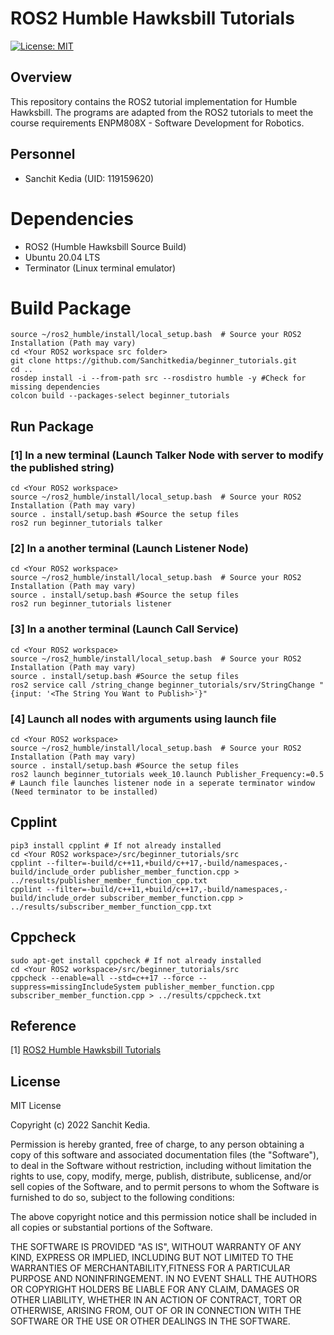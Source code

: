 # ROS2 Humble Hawksbill Tutorials
[![License: MIT](https://img.shields.io/badge/License-MIT-blue.svg)](https://opensource.org/licenses/MIT)

## Overview
This repository contains the ROS2 tutorial implementation for Humble Hawksbill.
The programs are adapted from the ROS2 tutorials to meet the course requirements ENPM808X - Software Development for Robotics.

## Personnel
- Sanchit Kedia (UID: 119159620) 

# Dependencies
- ROS2 (Humble Hawksbill Source Build)
- Ubuntu 20.04 LTS
- Terminator (Linux terminal emulator)

# Build Package
```
source ~/ros2_humble/install/local_setup.bash  # Source your ROS2 Installation (Path may vary)
cd <Your ROS2 workspace src folder>
git clone https://github.com/Sanchitkedia/beginner_tutorials.git
cd ..
rosdep install -i --from-path src --rosdistro humble -y #Check for missing dependencies
colcon build --packages-select beginner_tutorials
```

## Run Package
### [1] In a new terminal (Launch Talker Node with server to modify the published string)
```
cd <Your ROS2 workspace>
source ~/ros2_humble/install/local_setup.bash  # Source your ROS2 Installation (Path may vary)
source . install/setup.bash #Source the setup files
ros2 run beginner_tutorials talker
```
### [2] In a another terminal (Launch Listener Node)
```
cd <Your ROS2 workspace>
source ~/ros2_humble/install/local_setup.bash  # Source your ROS2 Installation (Path may vary)
source . install/setup.bash #Source the setup files
ros2 run beginner_tutorials listener
```

### [3] In a another terminal (Launch Call Service)
```
cd <Your ROS2 workspace>
source ~/ros2_humble/install/local_setup.bash  # Source your ROS2 Installation (Path may vary)
source . install/setup.bash #Source the setup files
ros2 service call /string_change beginner_tutorials/srv/StringChange "{input: '<The String You Want to Publish>'}"
```

### [4] Launch all nodes with arguments using launch file
```
cd <Your ROS2 workspace>
source ~/ros2_humble/install/local_setup.bash  # Source your ROS2 Installation (Path may vary)
source . install/setup.bash #Source the setup files
ros2 launch beginner_tutorials week_10.launch Publisher_Frequency:=0.5 # Launch file launches listener node in a seperate terminator window (Need terminator to be installed)
```

## Cpplint

```
pip3 install cpplint # If not already installed
cd <Your ROS2 workspace>/src/beginner_tutorials/src
cpplint --filter=-build/c++11,+build/c++17,-build/namespaces,-build/include_order publisher_member_function.cpp > ../results/publisher_member_function_cpp.txt
cpplint --filter=-build/c++11,+build/c++17,-build/namespaces,-build/include_order subscriber_member_function.cpp > ../results/subscriber_member_function_cpp.txt
```

## Cppcheck
```
sudo apt-get install cppcheck # If not already installed
cd <Your ROS2 workspace>/src/beginner_tutorials/src
cppcheck --enable=all --std=c++17 --force --suppress=missingIncludeSystem publisher_member_function.cpp subscriber_member_function.cpp > ../results/cppcheck.txt
```

## Reference

[1] [ROS2 Humble Hawksbill Tutorials](http://docs.ros.org/en/humble/Tutorials.html)

## License

MIT License

Copyright (c) 2022 Sanchit Kedia.

Permission is hereby granted, free of charge, to any person obtaining a copy of this software and associated documentation files (the "Software"), to deal in the Software without restriction, including without limitation the rights to use, copy, modify, merge, publish, distribute, sublicense, and/or sell copies of the Software, and to permit persons to whom the Software is furnished to do so, subject to the following conditions:

The above copyright notice and this permission notice shall be included in all copies or substantial portions of the Software.

THE SOFTWARE IS PROVIDED "AS IS", WITHOUT WARRANTY OF ANY KIND, EXPRESS OR IMPLIED, INCLUDING BUT NOT LIMITED TO THE WARRANTIES OF MERCHANTABILITY,FITNESS FOR A PARTICULAR PURPOSE AND NONINFRINGEMENT. IN NO EVENT SHALL THE AUTHORS OR COPYRIGHT HOLDERS BE LIABLE FOR ANY CLAIM, DAMAGES OR OTHER LIABILITY, WHETHER IN AN ACTION OF CONTRACT, TORT OR OTHERWISE, ARISING FROM, OUT OF OR IN CONNECTION WITH THE SOFTWARE OR THE USE OR OTHER DEALINGS IN THE SOFTWARE.
